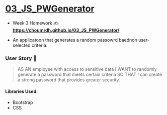# [03_JS_PWGenerator](https://choumrdh.github.io/03_JS_PWGenerator/)
- Week 3 Homework :writing_hand:
**https://choumrdh.github.io/03_JS_PWGenerator/**

- An applicatoon that generates a random passowrd baednon user-selected criteria. 

### User Story :speech_balloon:
>AS AN employee with access to sensitive data
>I WANT to randomly generate a password that meets certain criteria
>SO THAT I can create a strong password that provides greater security.

#### Libraries Used:
- Bootstrap
- CSS



 
